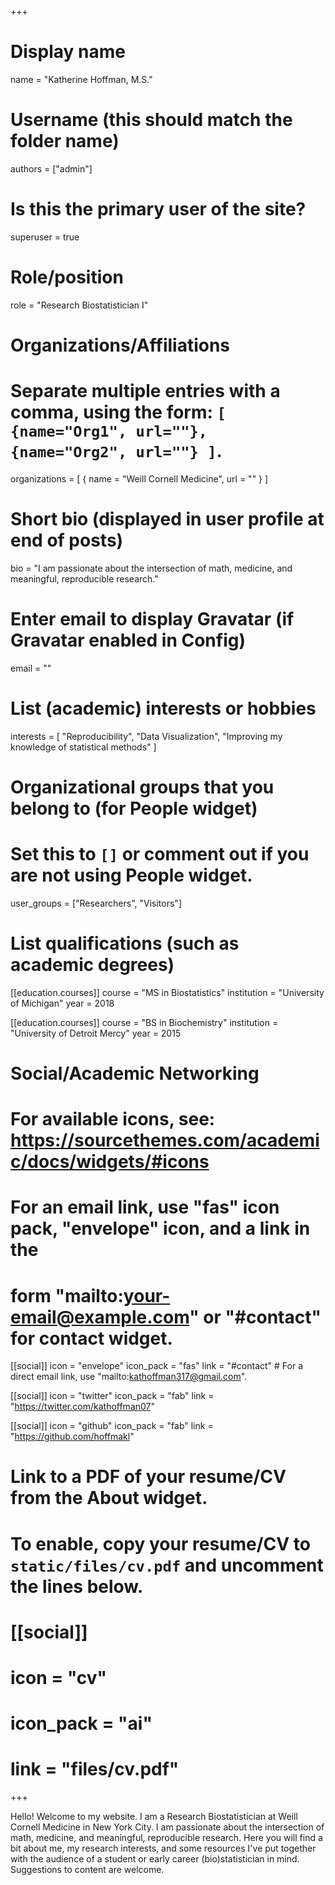 +++
# Display name
name = "Katherine Hoffman, M.S."

# Username (this should match the folder name)
authors = ["admin"]

# Is this the primary user of the site?
superuser = true

# Role/position
role = "Research Biostatistician I"

# Organizations/Affiliations
#   Separate multiple entries with a comma, using the form: `[ {name="Org1", url=""}, {name="Org2", url=""} ]`.
organizations = [ { name = "Weill Cornell Medicine", url = "" } ]

# Short bio (displayed in user profile at end of posts)
bio = "I am passionate about the intersection of math, medicine, and meaningful, reproducible research."

# Enter email to display Gravatar (if Gravatar enabled in Config)
email = ""

# List (academic) interests or hobbies
interests = [
  "Reproducibility",
  "Data Visualization",
  "Improving my knowledge of statistical methods"
]

# Organizational groups that you belong to (for People widget)
#   Set this to `[]` or comment out if you are not using People widget.
user_groups = ["Researchers", "Visitors"]

# List qualifications (such as academic degrees)
[[education.courses]]
  course = "MS in Biostatistics"
  institution = "University of Michigan"
  year = 2018

[[education.courses]]
  course = "BS in Biochemistry"
  institution = "University of Detroit Mercy"
  year = 2015

# Social/Academic Networking
# For available icons, see: https://sourcethemes.com/academic/docs/widgets/#icons
#   For an email link, use "fas" icon pack, "envelope" icon, and a link in the
#   form "mailto:your-email@example.com" or "#contact" for contact widget.

[[social]]
  icon = "envelope"
  icon_pack = "fas"
  link = "#contact"  # For a direct email link, use "mailto:kathoffman317@gmail.com".

[[social]]
  icon = "twitter"
  icon_pack = "fab"
  link = "https://twitter.com/kathoffman07"

[[social]]
  icon = "github"
  icon_pack = "fab"
  link = "https://github.com/hoffmakl"

# Link to a PDF of your resume/CV from the About widget.
# To enable, copy your resume/CV to `static/files/cv.pdf` and uncomment the lines below.
# [[social]]
#   icon = "cv"
#   icon_pack = "ai"
#   link = "files/cv.pdf"

+++

Hello! Welcome to my website. I am a Research Biostatistician at Weill Cornell Medicine in New York City. I am passionate about the intersection of math, medicine, and meaningful, reproducible research. Here you will find a bit about me, my research interests, and some resources I've put together with the audience of a student or early career (bio)statistician in mind. Suggestions to content are welcome.

